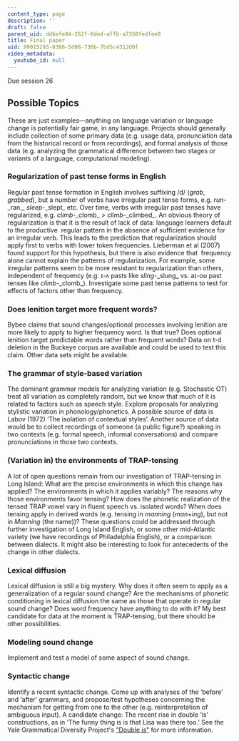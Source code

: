 ```yaml
---
content_type: page
description: ''
draft: false
parent_uid: dd6efe84-262f-6ded-affb-a7350fedfee8
title: Final paper
uid: 99015293-0386-5d08-736b-7bd5c4312d0f
video_metadata:
  youtube_id: null
---
```

Due session 26

## Possible Topics

These are just examples—anything on language variation or language change is potentially fair game, in any language. Projects should generally include collection of some primary data (e.g. usage data, pronunciation data from the historical record or from recordings), and formal analysis of those data (e.g. analyzing the grammatical difference between two stages or variants of a language, computational modeling).

### Regularization of past tense forms in English

Regular past tense formation in English involves suffixing /d/ (_grab_, _grabbed_), but a number of verbs have irregular past tense forms, e.g. _run_\-\_ran\_, _sleep_\-\_slept\_ etc. Over time, verbs with irregular past tenses have regularized, e.g. _climb_\-\_clomb\_ > _climb_\-\_climbed\_. An obvious theory of regularization is that it is the result of lack of data: language learners default to the productive  regular pattern in the absence of sufficient evidence for an irregular verb. This leads to the prediction that regularization should apply first to verbs with lower token frequencies. Lieberman et al (2007) found support for this hypothesis, but there is also evidence that  frequency alone cannot explain the patterns of regularization. For example, some irregular patterns seem to be more resistant to regularization than others, independent of frequency (e.g. ɪ-ʌ pasts like _sling_\-\_slung\_ vs. aɪ-oʊ past tenses like _climb_\-\_clomb\_). Investigate some past tense patterns to test for effects of factors other than frequency.

### Does lenition target more frequent words?

Bybee claims that sound changes/optional processes involving lenition are more likely to apply to higher frequency word. Is that true? Does optional lenition target predictable words rather than frequent words? Data on t-d deletion in the Buckeye corpus are available and could be used to test this claim. Other data sets might be available.

### The grammar of style-based variation

The dominant grammar models for analyzing variation (e.g. Stochastic OT) treat all variation as completely random, but we know that much of it is related to factors such as speech style. Explore proposals for analyzing stylistic variation in phonology/phonetics. A possible source of data is Labov (1972) ‘The isolation of contextual styles’. Another source of data would be to collect recordings of someone (a public figure?) speaking in two contexts (e.g. formal speech, informal conversations) and compare pronunciations in those two contexts.

### (Variation in) the environments of TRAP-tensing

A lot of open questions remain from our investigation of TRAP-tensing in Long Island: What are the precise environments in which this change has applied? The environments in which it applies variably? The reasons why those environments favor tensing? How does the phonetic realization of the tensed TRAP vowel vary in fluent speech vs. isolated words? When does tensing apply in derived words (e.g. tensing in _manning_ (_man_+_ing_), but not in _Manning_ (the name))? These questions could be addressed through further investigation of Long Island English, or some other mid-Atlantic variety (we have recordings of Philadelphia English), or a comparison between dialects. It might also be interesting to look for antecedents of the change in other dialects.

### Lexical diffusion

Lexical diffusion is still a big mystery. Why does it often seem to apply as a generalization of a regular sound change? Are the mechanisms of phonetic conditioning in lexical diffusion the same as those that operate in regular sound change? Does word frequency have anything to do with it? My best candidate for data at the moment is TRAP-tensing, but there should be other possibilities.

### Modeling sound change

Implement and test a model of some aspect of sound change.

### Syntactic change

Identify a recent syntactic change. Come up with analyses of the ‘before’ and ‘after’ grammars, and propose/test hypotheses concerning the mechanism for getting from one to the other (e.g. reinterpretation of ambiguous input). A candidate change: The recent rise in double ‘is’ constructions, as in ‘The funny thing is is that Lisa was there too.’ See the Yale Grammatical Diversity Project's ["Double _is_"](https://ygdp.yale.edu/phenomena/double-is) for more information.